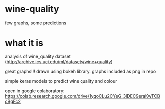 # wine-quality
few graphs, some predictions
# what it is
analysis of wine_quality dataset (http://archive.ics.uci.edu/ml/datasets/wine+quality)

great graphs!!! drawn using bokeh library. graphs included as png in repo

simple keras models to predict wine quality and colour

open in google colaboratory: https://colab.research.google.com/drive/1yqoCLu2CYeG_3lDEC9eraKwTCBcBgFc2

